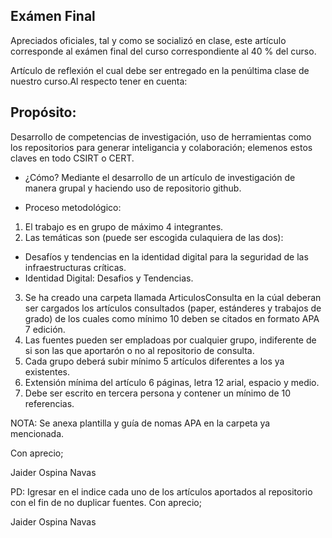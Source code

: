 ## Exámen Final 

Apreciados oficiales, tal y como se socializó en clase, este artículo corresponde al exámen final del curso correspondiente al 40 
  % del curso. 
      
Artículo de reflexión el cual debe ser entregado en la penúltima clase de nuestro curso.Al respecto tener en cuenta:

## Propósito: 
Desarrollo de competencias de investigación, uso de herramientas como los repositorios para generar inteligancia y colaboración; elemenos estos claves en todo CSIRT o CERT.

- ¿Cómo?
  Mediante el desarrollo de un artículo de investigación de manera grupal y haciendo uso de repositorio github.

- Proceso metodológico:

1. El trabajo es en grupo de máximo 4 integrantes.
2. Las  temáticas son (puede ser escogida culaquiera de las dos):

- Desafíos y tendencias en la identidad digital para la seguridad de las infraestructuras críticas.
- Identidad Digital: Desafios y Tendencias.

3.  Se ha creado una carpeta llamada ArticulosConsulta en la cúal deberan ser cargados los artículos consultados (paper, estánderes y trabajos de grado) de los cuales como mínimo 10 deben se citados en formato APA 7 edición.
4. Las fuentes pueden ser empladoas por cualquier grupo, indiferente de si son las que aportarón o no al repositorio de consulta.
5. Cada grupo deberá subir mínimo 5 artículos diferentes a los ya existentes.
4. Extensión mínima del artículo 6 páginas, letra 12 arial, espacio y medio.
5. Debe ser escrito en tercera persona y contener un mínimo de 10 referencias.

NOTA: Se anexa plantilla y guía de nomas APA en la carpeta ya mencionada.

Con aprecio;

Jaider Ospina Navas

PD: Igresar en el indice cada uno de los artículos aportados al repositorio con el fin de no duplicar fuentes.
Con aprecio;

Jaider Ospina Navas
